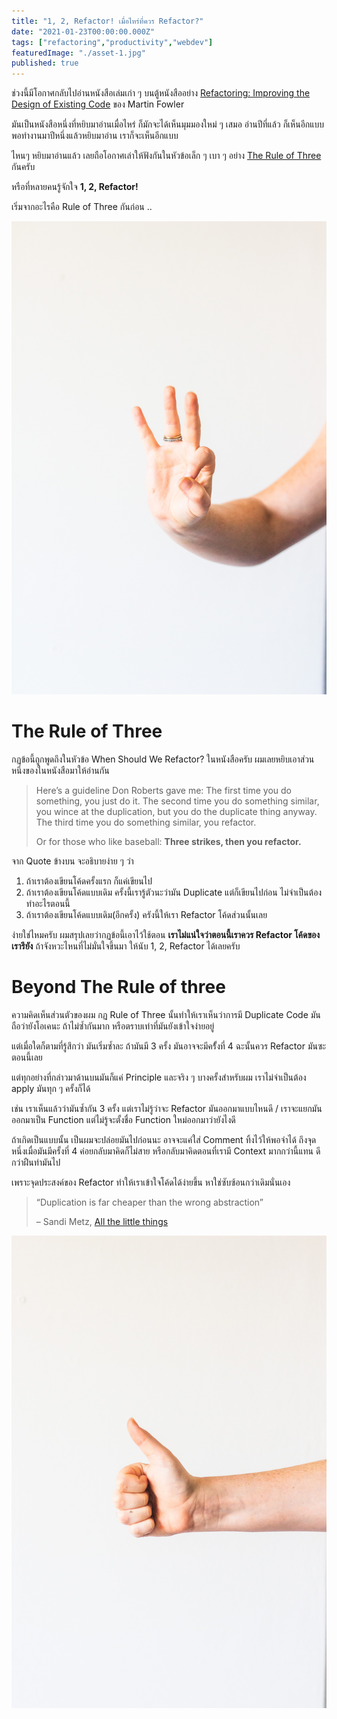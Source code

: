 ```yaml
---
title: "1, 2, Refactor! เมื่อไหร่ที่ควร Refactor?"
date: "2021-01-23T00:00:00.000Z"
tags: ["refactoring","productivity","webdev"]
featuredImage: "./asset-1.jpg"
published: true
---
```


ช่วงนี้มีโอกาศกลับไปอ่านหนังสือเล่มเก่า ๆ บนตู้หนังสืออย่าง [Refactoring: Improving the Design of Existing Code](https://www.oreilly.com/library/view/refactoring-improving-the/9780134757681/)
 ของ Martin Fowler
 
มันเป็นหนังสือหนึ่งที่หยิบมาอ่านเมื่อไหร่ ก็มักจะได้เห็นมุมมองใหม่ ๆ เสมอ อ่านปีที่แล้ว ก็เห็นอีกแบบ พอทำงานมาปีหนึ่งแล้วหยิบมาอ่าน เราก็จะเห็นอีกแบบ 

ไหนๆ หยิบมาอ่านแล้ว เลยถือโอกาศเล่าให้ฟังกันในหัวข้อเล็ก ๆ เบา ๆ อย่าง [The Rule of Three](https://en.wikipedia.org/wiki/Rule_of_three_(computer_programming)) กันครับ

หรือที่หลายคนรู้จักใจ **1, 2, Refactor!**

เริ่มจากอะไรคือ Rule of Three กันก่อน .. 

![Three! (https://unsplash.com/photos/TkoBFUDSqtA)](./asset-1.jpg)

# The Rule of Three

กฏข้อนี้ถูกพูดถึงในหัวข้อ When Should We Refactor? ในหนังสือครับ ผมเลยหยิบเอาส่วนหนึ่งของในหนังสือมาให้อ่านกัน

> Here’s a guideline Don Roberts gave me: The first time you do something, you just do it. The second time you do something similar, you wince at the duplication, but you do the duplicate thing anyway. The third time you do something similar, you refactor.
>
> Or for those who like baseball: **Three strikes, then you refactor.**

จาก Quote ข้างบน จะอธิบายง่าย ๆ ว่า

1. ถ้าเราต้องเขียนโค้ดครั้งแรก ก็แค่เขียนไป
2. ถ้าเราต้องเขียนโค้ดแบบเดิม ครั้งนี้เรารู้ตัวนะว่ามัน Duplicate แต่ก็เขียนไปก่อน ไม่จำเป็นต้องทำอะไรตอนนี้
3. ถ้าเราต้องเขียนโค้ดแบบเดิม(อีกครั้ง) ครังนี้ให้เรา Refactor โค้ดส่วนนั้นเลย

ง่ายใช่ไหมครับ ผมสรุปเลยว่ากฏข้อนี้เอาไว้ใช้ตอน **เราไม่แน่ใจว่าตอนนี้เราควร Refactor โค้ดของเรารึยัง** ถ้าจังหวะไหนที่ไม่มั่นใจขึ้นมา ให้นับ 1, 2, Refactor ได้เลยครับ


# Beyond The Rule of three

ความคิดเห็นส่วนตัวของผม กฏ Rule of Three นั้นทำให้เราเห็นว่าการมี Duplicate Code มันถือว่ายังโอเคนะ ถ้าไม่ซ้ำกันมาก หรือตราบเท่าที่มันยังเข้าใจง่ายอยู่ 

แต่เมื่อใดก็ตามที่รู้สึกว่า มันเริ่มซ้ำละ ถ้ามันมี 3 ครั้ง มันอาจจะมีครั้้งที่ 4 ฉะนั้นควร Refactor มันซะตอนนี้เลย

แต่ทุกอย่างที่กล่าวมาด้านบนมันก็แค่ Principle และจริง ๆ บางครั้งสำหรับผม เราไม่จำเป็นต้อง apply มันทุก ๆ ครั้งก็ได้

เช่น เราเห็นแล้วว่ามันซ้ำกัน 3 ครั้ง แต่เราไม่รู้ว่าจะ Refactor มันออกมาแบบไหนดี / เราจะแยกมันออกมาเป็น Function แต่ไม่รู้จะตั้งชื่อ Function ใหม่ออกมาว่ายังไงดี

ถ้าเกิดเป็นแบบนั้น เป็นผมจะปล่อยมันไปก่อนนะ อาจจะแค่ใส่ Comment ทิ้งไว้ให้พอจำได้ ถึงจุดหนึ่งเมื่อมันมีครั้งที่ 4 ค่อยกลับมาคิดก็ไม่สาย หรือกลับมาคิดตอนที่เรามี Context มากกว่านี้แทน ดีกว่าฝืนทำมันไป

เพราะจุดประสงค์ของ Refactor ทำให้เราเข้าใจโค้ดได้ง่ายขึ้น หาใช่ซับซ้อนกว่าเดิมนั่นเอง

> “Duplication is far cheaper than the wrong abstraction”
>
> – Sandi Metz, [All the little things](https://www.youtube.com/watch?v=8bZh5LMaSmE&feature=youtu.be)

![Good! (https://unsplash.com/photos/3KEFp35FVB0)](./asset-2.jpg)
